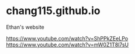 # chang115.github.io
Ethan's website

https://www.youtube.com/watch?v=ShPPkZEeLPo
https://www.youtube.com/watch?v=mW0Z1T8l7sU
